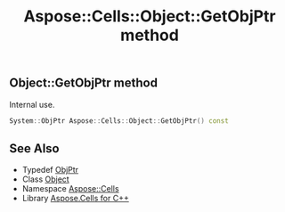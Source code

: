 ﻿---
title: Aspose::Cells::Object::GetObjPtr method
linktitle: GetObjPtr
second_title: Aspose.Cells for C++ API Reference
description: 'Aspose::Cells::Object::GetObjPtr method. Internal use in C++.'
type: docs
weight: 3200
url: /cpp/aspose.cells/object/getobjptr/
---
## Object::GetObjPtr method


Internal use.

```cpp
System::ObjPtr Aspose::Cells::Object::GetObjPtr() const
```

## See Also

* Typedef [ObjPtr](../../../aspose.cells.system/objptr/)
* Class [Object](../)
* Namespace [Aspose::Cells](../../)
* Library [Aspose.Cells for C++](../../../)
